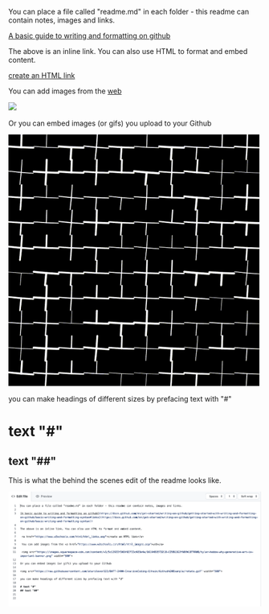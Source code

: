 You can place a file called "readme.md" in each folder - this readme can contain notes, images and links.

[A basic guide to writing and formatting on github](https://docs.github.com/en/get-started/writing-on-github/getting-started-with-writing-and-formatting-on-github/basic-writing-and-formatting-syntax#links](https://docs.github.com/en/get-started/writing-on-github/getting-started-with-writing-and-formatting-on-github/basic-writing-and-formatting-syntax))

The above is an inline link. You can also use HTML to format and embed content.

 <a href="https://www.w3schools.com/html/html_links.asp">create an HTML link</a> 
 
 You can add images from the <a href="https://www.w3schools.com/html/html_images.asp">web</a> 
 
 <img src="https://images.squarespace-cdn.com/content/v1/5c12933f365f02733c923e4e/1619481573218-CZVB13GJYN8VW18TRR0B/tyler-hobbs-why-generative-art-is-important-banner.png" width="500">

Or you can embed images (or gifs) you upload to your Github

<img src="https://raw.githubusercontent.com/atarilover123/DATT-2400-CreativeCoding-I/main/Github%20Example/rotate.gif" width="500">

you can make headings of different sizes by prefacing text with "#"

# text "#"
## text "##"

This is what the behind the scenes edit of the readme looks like. 

<img src="https://raw.githubusercontent.com/atarilover123/DATT-2400-CreativeCoding-I/main/Github%20Example/Screen%20Shot%202022-09-22%20at%205.53.56%20AM.png" width="800">

